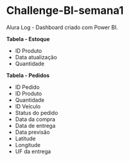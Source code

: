 # Challenge-BI-semana1
Alura Log - Dashboard criado com Power BI.
  
  
**Tabela - Estoque**
- ID Produto  
- Data atualização  
- Quantidade
  
  
**Tabela - Pedidos**
- ID Pedido  
- ID Produto  
- Quantidade  
- ID Veículo  
- Status do pedido  
- Data da compra  
- Data de entrega  
- Data previsão  
- Latitude  
- Longitude  
- UF da entrega

